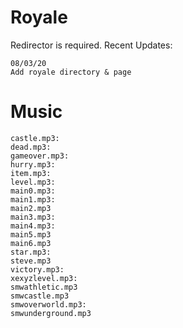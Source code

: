 # Royale
Redirector is required. Recent Updates:
```
08/03/20
Add royale directory & page
```
# Music
```
castle.mp3: 
dead.mp3: 
gameover.mp3: 
hurry.mp3: 
item.mp3: 
level.mp3: 
main0.mp3: 
main1.mp3: 
main2.mp3 
main3.mp3: 
main4.mp3: 
main5.mp3 
main6.mp3 
star.mp3: 
steve.mp3 
victory.mp3: 
xexyzlevel.mp3: 
smwathletic.mp3 
smwcastle.mp3 
smwoverworld.mp3: 
smwunderground.mp3 
```
